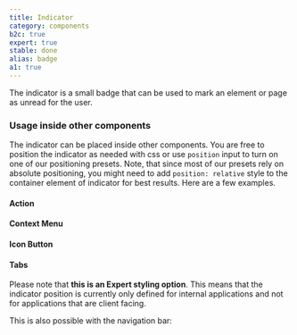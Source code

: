 ```yaml
---
title: Indicator
category: components
b2c: true
expert: true
stable: done
alias: badge
a1: true
---
```


The indicator is a small badge that can be used to mark an element or page as unread for the user.

<!-- example(indicator) -->

### Usage inside other components

The indicator can be placed inside other components. You are free to position the indicator as needed with css or use `position` input to turn on one of our positioning presets. Note, that since most of our presets rely on absolute positioning, you might need to add `position: relative` style to the container element of indicator for best results. Here are a few examples.

#### Action

<!-- example(action-indicator) -->

#### Context Menu

<!-- example(context-menu-indicator) -->

#### Icon Button

<!-- example(button-icon-indicator) -->

<div class="docs-expert-container">

#### Tabs

Please note that **this is an Expert styling option**. This means that the indicator position is currently only defined for internal applications and not for applications that are client facing.

<!-- example(tabs-with-indicator) -->

This is also possible with the navigation bar:

<!-- example(tabs-nav-bar-with-indicator) -->

</div>

